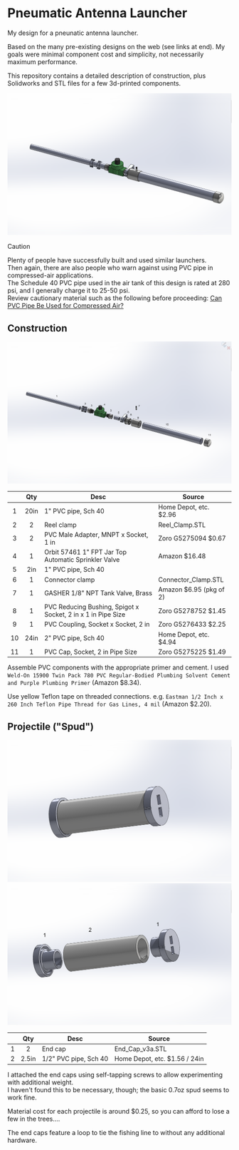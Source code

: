 # Pneumatic Antenna Launcher

My design for a pneunatic antenna launcher.

Based on the many pre-existing designs on the web (see links at end). 
My goals were minimal component cost and simplicity, not necessarily maximum performance.

This repository contains a detailed description of construction, plus Solidworks and STL files for a few 3d-printed components.

![Graph](img/Assembly.png)

> [!CAUTION]
> Plenty of people have successfully built and used similar launchers.\
> Then again, there are also people who warn against using PVC pipe in compressed-air applications.\
> The Schedule 40 PVC pipe used in the air tank of this design is rated at 280 psi, and I generally charge it to 25-50 psi.\
> Review cautionary material such as the following before proceeding:  [Can PVC Pipe Be Used for Compressed Air?](https://fluidairedynamics.com/blogs/articles/can-pvc-pipe-be-used-for-compressed-air)


## Construction

![Graph](img/Explode.png)

| | Qty | Desc | Source |
| :---: | :---: | --- | --- |
| 1 | 20in | 1" PVC pipe, Sch 40 | Home Depot, etc.  $2.96 |
| 2 | 2 | Reel clamp | Reel_Clamp.STL |
| 3 | 2 | PVC Male Adapter, MNPT x Socket, 1 in | Zoro G5275094 $0.67 |
| 4 | 1 | Orbit 57461 1" FPT Jar Top Automatic Sprinkler Valve | Amazon $16.48 |
| 5 | 2in | 1" PVC pipe, Sch 40 |  |
| 6 | 1 | Connector clamp | Connector_Clamp.STL |
| 7 | 1 | GASHER 1/8" NPT Tank Valve, Brass | Amazon $6.95 (pkg of 2) |
| 8 | 1 | PVC Reducing Bushing, Spigot x Socket, 2 in x 1 in Pipe Size | Zoro G5278752 $1.45 |
| 9 | 1 | PVC Coupling, Socket x Socket, 2 in | Zoro G5276433 $2.25 |
| 10 | 24in | 2" PVC pipe, Sch 40 | Home Depot, etc.  $4.94 |
| 11 | 1 | PVC Cap, Socket, 2 in Pipe Size | Zoro G5275225 $1.49 |


Assemble PVC components with the appropriate primer and cement. I used `Weld-On 15900 Twin Pack 780 PVC Regular-Bodied Plumbing Solvent Cement and Purple Plumbing Primer` (Amazon $8.34).

Use yellow Teflon tape on threaded connections. e.g. `Eastman 1/2 Inch x 260 Inch Teflon Pipe Thread for Gas Lines, 4 mil` (Amazon $2.20).


## Projectile ("Spud")

![Graph](img/Proj_Assembly.png)
![Graph](img/Proj_Explode.png)

| | Qty | Desc | Source |
| :---: | :---: | --- | --- |
| 1 | 2 | End cap | End_Cap_v3a.STL |
| 2 | 2.5in | 1/2" PVC pipe, Sch 40 | Home Depot, etc.  $1.56 / 24in |

I attached the end caps using self-tapping screws to allow experimenting with additional weight.\
I haven't found this to be necessary, though; the basic 0.7oz spud seems to work fine.

Material cost for each projectile is around $0.25, so you can afford to lose a few in the trees....

The end caps feature a loop to tie the fishing line to without any additional hardware.





